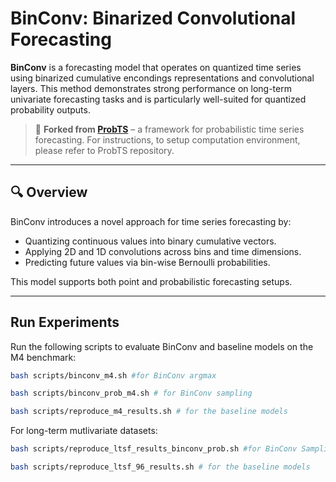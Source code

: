 # BinConv: Binarized Convolutional Forecasting 

**BinConv** is a forecasting model that operates on quantized time series using binarized cumulative encondings representations and convolutional layers. This method demonstrates strong performance on long-term univariate forecasting tasks and is particularly well-suited for quantized probability outputs.

> 🧪 **Forked from [ProbTS](https://github.com/probabilistic-time-series/probts)** – a framework for probabilistic time series forecasting.
For instructions, to setup computation environment, please refer to ProbTS repository.
---

## 🔍 Overview

BinConv introduces a novel approach for time series forecasting by:
- Quantizing continuous values into binary cumulative vectors.
- Applying 2D and 1D convolutions across bins and time dimensions.
- Predicting future values via bin-wise Bernoulli probabilities.

This model  supports both point and probabilistic forecasting setups.

---

## Run Experiments
Run the following scripts to evaluate BinConv and baseline models on the M4 benchmark:
```bash
bash scripts/binconv_m4.sh #for BinConv argmax
```
```bash
bash scripts/binconv_prob_m4.sh # for BinConv sampling
```
```bash
bash scripts/reproduce_m4_results.sh # for the baseline models
```
For long-term mutlivariate datasets:
```bash
bash scripts/reproduce_ltsf_results_binconv_prob.sh #for BinConv Sampling
```

```bash
bash scripts/reproduce_ltsf_96_results.sh # for the baseline models
```

